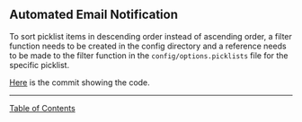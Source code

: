 ## Automated Email Notification
To sort picklist items in descending order instead of ascending order, a filter function needs to be created in the config directory and a reference needs to be made to the filter function in the `config/options.picklists` file for the specific picklist.

[Here](https://github.com/i-Sight/config_mnsu_v5/commit/6523819a7fb95fdb1b019c460e3863ac964745c9) is the commit showing the code.



***
[Table of Contents](../README.md)
